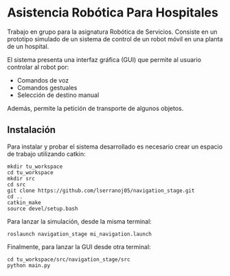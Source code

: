 
# Asistencia Robótica Para Hospitales

Trabajo en grupo para la asignatura Robótica de Servicios. Consiste en un prototipo simulado de un sistema de control de un robot móvil en una planta de un hospital.

El sistema presenta una interfaz gráfica (GUI) que permite al usuario controlar al robot por:
- Comandos de voz
- Comandos gestuales
- Selección de destino manual

Además, permite la petición de transporte de algunos objetos.




## Instalación

Para instalar y probar el sistema desarrollado es necesario crear un espacio de trabajo utilizando catkin:
```
mkdir tu_workspace
cd tu_workspace
mkdir src
cd src
git clone https://github.com/lserranoj05/navigation_stage.git
cd ..
catkin_make
source devel/setup.bash
```

Para lanzar la simulación, desde la misma terminal:
```
roslaunch navigation_stage mi_navigation.launch
```

Finalmente, para lanzar la GUI desde otra terminal:
```
cd tu_workspace/src/navigation_stage/src
python main.py
```